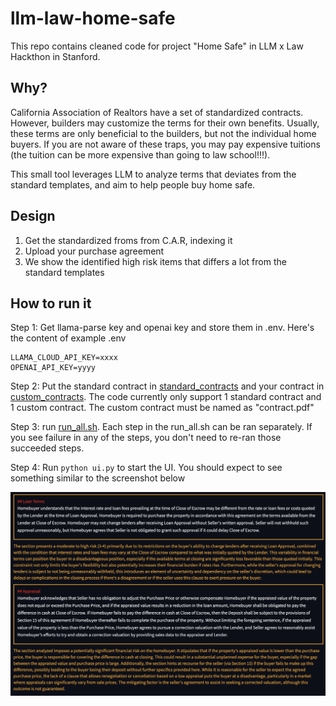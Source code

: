 # llm-law-home-safe

This repo contains cleaned code for project "Home Safe" in LLM x Law Hackthon in Stanford.

## Why?

California Association of Realtors have a set of standardized contracts. However, builders may customize the terms for their own benefits. Usually, these terms are only beneficial to the builders, but not the individual home buyers. If you are not aware of these traps, you may pay expensive tuitions (the tuition can be more expensive than going to law school!!!).

This small tool leverages LLM to analyze terms that deviates from the standard templates, and aim to help people buy home safe.

## Design

1. Get the standardized froms from C.A.R, indexing it
2. Upload your purchase agreement
3. We show the identified high risk items that differs a lot from the standard templates

## How to run it

Step 1: Get llama-parse key and openai key and store them in .env. Here's the content of example .env

```
LLAMA_CLOUD_API_KEY=xxxx
OPENAI_API_KEY=yyyy
```

Step 2: Put the standard contract in [standard_contracts](./standard_contracts) and your contract in [custom_contracts](./custom_contracts). The code currently only support 1 standard contract and 1 custom contract. The custom contract must be named as "contract.pdf"

Step 3: run [run_all.sh](./run_all.sh). Each step in the run_all.sh can be ran separately. If you see failure in any of the steps, you don't need to re-ran those succeeded steps.

Step 4: Run `python ui.py` to start the UI. You should expect to see something similar to the screenshot below

![example](./figures/example.png)
